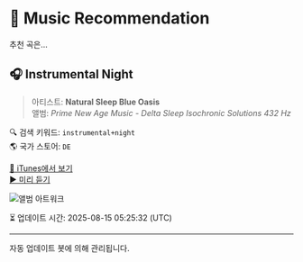 
# 🎵 Music Recommendation

추천 곡은...

## 🎧 Instrumental Night  
> 아티스트: **Natural Sleep Blue Oasis**  
> 앨범: _Prime New Age Music - Delta Sleep Isochronic Solutions 432 Hz_  

🔍 검색 키워드: `instrumental+night`  
🌎 국가 스토어: `DE`

[🔗 iTunes에서 보기](https://music.apple.com/de/album/instrumental-night/1360310978?i=1360312031&uo=4)  
[▶️ 미리 듣기](https://audio-ssl.itunes.apple.com/itunes-assets/AudioPreview118/v4/e0/e5/6b/e0e56b39-eb1d-2bdb-3ca4-faf363a8ebda/mzaf_6955493010572880834.plus.aac.p.m4a)

![앨범 아트워크](https://is1-ssl.mzstatic.com/image/thumb/Music128/v4/99/b0/49/99b049c1-d6e9-a5f8-b591-eed8e3018b3c/8033772914918.jpg/100x100bb.jpg)

⏳ 업데이트 시간: 2025-08-15 05:25:32 (UTC)

---
자동 업데이트 봇에 의해 관리됩니다.
